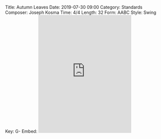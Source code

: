 Title: Autumn Leaves
Date: 2019-07-30 09:00
Category: Standards
Composer: Joseph Kosma
Time: 4/4
Length: 32
Form: AABC
Style: Swing
Key: G-
Embed: <iframe src="https://open.spotify.com/embed/user/thatdavidmiller/playlist/1SrxYBtRsDiUbOMQ2Cz9DM" width="300" height="380" frameborder="0" allowtransparency="true" allow="encrypted-media"></iframe>
